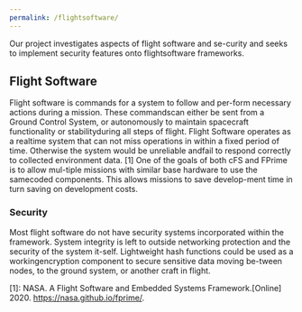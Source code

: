 ```yaml
---
permalink: /flightsoftware/
---
```


Our  project  investigates  aspects  of  flight  software  and  se-curity and seeks to implement security features onto flightsoftware frameworks.

## Flight Software
Flight software is commands for a system to follow and per-form necessary actions during a mission. These commandscan  either  be  sent  from  a  Ground  Control  System,  or  autonomously to maintain spacecraft functionality or stabilityduring all steps of flight. Flight Software operates as a realtime system that can not miss operations in within a fixed period of time. Otherwise the system would be unreliable andfail to respond correctly to collected environment data. [1] One of the goals of both cFS and FPrime is to allow mul-tiple missions with similar base hardware to use the samecoded  components.  This  allows  missions  to  save  develop-ment time in turn saving on development costs.

### Security
Most flight software do not have security systems incorporated within the framework. System integrity is left to outside networking protection and the security of the system it-self. Lightweight hash functions could be used as a workingencryption component to secure sensitive data moving be-tween nodes, to the ground system, or another craft in flight.

[1]: NASA. A Flight Software and Embedded Systems Framework.[Online] 2020. https://nasa.github.io/fprime/.
